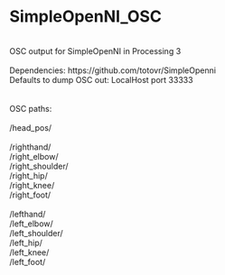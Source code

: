 # SimpleOpenNI_OSC
<br>
OSC output for SimpleOpenNI in Processing 3 <br>
<br>
Dependencies: https://github.com/totovr/SimpleOpenni <br>
Defaults to dump OSC out: LocalHost port 33333 <br>
<br>
<br>
OSC paths:<br>
<br>
/head_pos/<br>
<br>
/righthand/<br>
/right_elbow/<br>
/right_shoulder/<br>
/right_hip/<br>
/right_knee/<br>
/right_foot/<br>
<br>
/lefthand/<br>
/left_elbow/<br>
/left_shoulder/<br>
/left_hip/<br>
/left_knee/<br>
/left_foot/<br>

